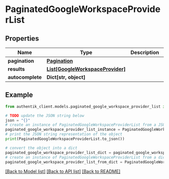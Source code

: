 # PaginatedGoogleWorkspaceProviderList


## Properties

Name | Type | Description | Notes
------------ | ------------- | ------------- | -------------
**pagination** | [**Pagination**](Pagination.md) |  | 
**results** | [**List[GoogleWorkspaceProvider]**](GoogleWorkspaceProvider.md) |  | 
**autocomplete** | **Dict[str, object]** |  | 

## Example

```python
from authentik_client.models.paginated_google_workspace_provider_list import PaginatedGoogleWorkspaceProviderList

# TODO update the JSON string below
json = "{}"
# create an instance of PaginatedGoogleWorkspaceProviderList from a JSON string
paginated_google_workspace_provider_list_instance = PaginatedGoogleWorkspaceProviderList.from_json(json)
# print the JSON string representation of the object
print(PaginatedGoogleWorkspaceProviderList.to_json())

# convert the object into a dict
paginated_google_workspace_provider_list_dict = paginated_google_workspace_provider_list_instance.to_dict()
# create an instance of PaginatedGoogleWorkspaceProviderList from a dict
paginated_google_workspace_provider_list_from_dict = PaginatedGoogleWorkspaceProviderList.from_dict(paginated_google_workspace_provider_list_dict)
```
[[Back to Model list]](../README.md#documentation-for-models) [[Back to API list]](../README.md#documentation-for-api-endpoints) [[Back to README]](../README.md)



